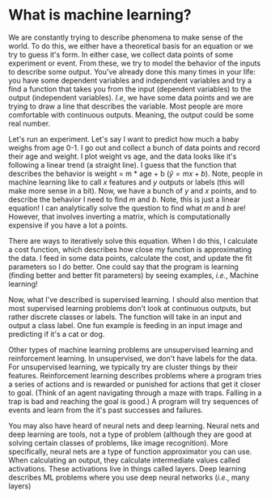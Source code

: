 # What is machine learning?

We are constantly trying to describe phenomena to make sense of the world. To do this, we either have a theoretical basis for an equation or we try to guess it's form. In either case, we collect data points of some experiment or event. From these, we try to model the behavior of the inputs to describe some output. You've already done this many times in your life: you have some dependent variables and independent variables and try a find a function that takes you from the input (dependent variables) to the output (independent variables). _I.e_, we have some data points and we are trying to draw a line that describes the variable.  Most people are more comfortable with continuous outputs. Meaning, the output could be some real number. 

Let's run an experiment.  Let's say I want to predict how much a baby weighs from age 0-1. I go out and collect a bunch of data points and record their age and weight. I plot weight vs age, and the data looks like it's following a linear trend (a straight line). I guess that the function that describes the behavior is weight = m * age + b ($\hat{y} = m x + b$). Note, people in machine learning like to call $x$ features and $y$ outputs or labels (this will make more sense in a bit). Now, we have a bunch of $y$ and $x$ points, and to describe the behavior I need to find $m$ and $b$. Note, this is just a linear equation! I can analytically solve the question to find what $m$ and $b$ are! However, that involves inverting a matrix, which is computationally expensive if you have a lot a points.

There are ways to iteratively solve this equation. When I do this, I calculate a cost function, which describes how close my function is approximating the data.  I feed in some data points, calculate the cost, and update the fit parameters so I do better.  One could say that the program is learning (finding better and better fit parameters) by seeing examples, _i.e._, Machine learning!

Now, what I've described is supervised learning. I should also mention that most supervised learning problems don't look at continuous outputs, but rather discrete classes or labels.  The function will take in an input and output a class label. One fun example is feeding in an input image and predicting if it's a cat or dog. 

Other types of machine learning problems are unsupervised learning and reinforcement learning.  In unsupervised, we don't have labels for the data. For unsupervised learning, we typically try are cluster things by their features. Reinforcement learning describes problems where a program tries a series of actions and is rewarded or punished for actions that get it closer to goal. (Think of an agent navigating through a maze with traps. Falling in a trap is bad and reaching the goal is good.) A program will try sequences of events and learn from the it's past successes and failures.

You may also have heard of neural nets and deep learning.  Neural nets and deep learning are tools, not a type of problem (although they are good at solving certain classes of problems, like image recognition). More specifically, neural nets are a type of function approximator you can use. When calculating an output, they calculate intermediate values called activations. These activations live in things called layers.  Deep learning describes ML problems where you use deep neural networks (_i.e._, many layers) 


